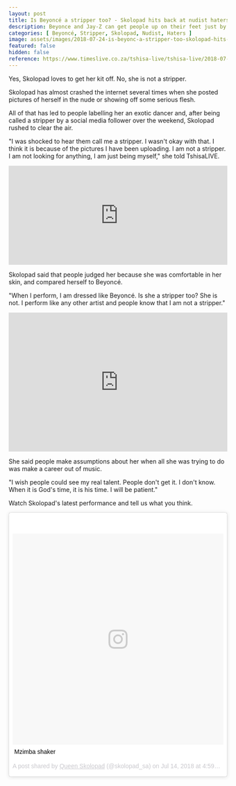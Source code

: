 ```yaml
---
layout: post
title: Is Beyoncé a stripper too? - Skolopad hits back at nudist haters
description: Beyonce and Jay-Z can get people up on their feet just by leaving a restaurant.
categories: [ Beyoncé, Stripper, Skolopad, Nudist, Haters ]
image: assets/images/2018-07-24-is-beyonc-a-stripper-too-skolopad-hits-back-at-nudist-haters.jpg
featured: false
hidden: false
reference: https://www.timeslive.co.za/tshisa-live/tshisa-live/2018-07-24-is-beyonc-a-stripper-too-skolopad-hits-back-at-nudist-haters/
---
```

Yes, Skolopad loves to get her kit off. No, she is not a stripper.

Skolopad has almost crashed the internet several times when she posted pictures of herself in the nude or showing off some serious flesh.

All of that has led to people labelling her an exotic dancer and, after being called a stripper by a social media follower over the weekend, Skolopad rushed to clear the air.

"I was shocked to hear them call me a stripper. I wasn't okay with that. I think it is because of the pictures I have been uploading. I am not a stripper. I am not looking for anything, I am just being myself," she told TshisaLIVE.

<iframe src="https://giphy.com/embed/l4FsAvXijacDUoh7G" style="width: 100%;" height="228" frameBorder="0" class="giphy-embed" allowFullScreen></iframe>

Skolopad said that people judged her because she was comfortable in her skin, and compared herself to Beyoncé.

"When I perform, I am dressed like Beyoncé. Is she a stripper too? She is not. I perform like any other artist and people know that I am not a stripper."

<iframe src="https://giphy.com/embed/k1qeVgsr2ya0E" style="width: 100%;" height="320" frameBorder="0" class="giphy-embed" allowFullScreen></iframe>

She said people make assumptions about her when all she was trying to do was make a career out of music.

"I wish people could see my real talent. People don't get it. I don't know. When it is God's time, it is his time. I will be patient."

Watch Skolopad's latest performance and tell us what you think.

<blockquote class="instagram-media" data-instgrm-captioned data-instgrm-permalink="https://www.instagram.com/p/BlNhH_XltwK/" data-instgrm-version="9" style=" background:#FFF; border:0; border-radius:3px; box-shadow:0 0 1px 0 rgba(0,0,0,0.5),0 1px 10px 0 rgba(0,0,0,0.15); margin: 1px; max-width:540px; min-width:326px; padding:0; width:99.375%; width:-webkit-calc(100% - 2px); width:calc(100% - 2px);"><div style="padding:8px;"> <div style=" background:#F8F8F8; line-height:0; margin-top:40px; padding:50.0% 0; text-align:center; width:100%;"> <div style=" background:url(data:image/png;base64,iVBORw0KGgoAAAANSUhEUgAAACwAAAAsCAMAAAApWqozAAAABGdBTUEAALGPC/xhBQAAAAFzUkdCAK7OHOkAAAAMUExURczMzPf399fX1+bm5mzY9AMAAADiSURBVDjLvZXbEsMgCES5/P8/t9FuRVCRmU73JWlzosgSIIZURCjo/ad+EQJJB4Hv8BFt+IDpQoCx1wjOSBFhh2XssxEIYn3ulI/6MNReE07UIWJEv8UEOWDS88LY97kqyTliJKKtuYBbruAyVh5wOHiXmpi5we58Ek028czwyuQdLKPG1Bkb4NnM+VeAnfHqn1k4+GPT6uGQcvu2h2OVuIf/gWUFyy8OWEpdyZSa3aVCqpVoVvzZZ2VTnn2wU8qzVjDDetO90GSy9mVLqtgYSy231MxrY6I2gGqjrTY0L8fxCxfCBbhWrsYYAAAAAElFTkSuQmCC); display:block; height:44px; margin:0 auto -44px; position:relative; top:-22px; width:44px;"></div></div> <p style=" margin:8px 0 0 0; padding:0 4px;"> <a href="https://www.instagram.com/p/BlNhH_XltwK/" style=" color:#000; font-family:Arial,sans-serif; font-size:14px; font-style:normal; font-weight:normal; line-height:17px; text-decoration:none; word-wrap:break-word;" target="_blank">Mzimba shaker</a></p> <p style=" color:#c9c8cd; font-family:Arial,sans-serif; font-size:14px; line-height:17px; margin-bottom:0; margin-top:8px; overflow:hidden; padding:8px 0 7px; text-align:center; text-overflow:ellipsis; white-space:nowrap;">A post shared by <a href="https://www.instagram.com/skolopad_sa/" style=" color:#c9c8cd; font-family:Arial,sans-serif; font-size:14px; font-style:normal; font-weight:normal; line-height:17px;" target="_blank"> Queen Skolopad</a> (@skolopad_sa) on <time style=" font-family:Arial,sans-serif; font-size:14px; line-height:17px;" datetime="2018-07-14T11:59:32+00:00">Jul 14, 2018 at 4:59am PDT</time></p></div></blockquote> <script async defer src="//www.instagram.com/embed.js"></script>
